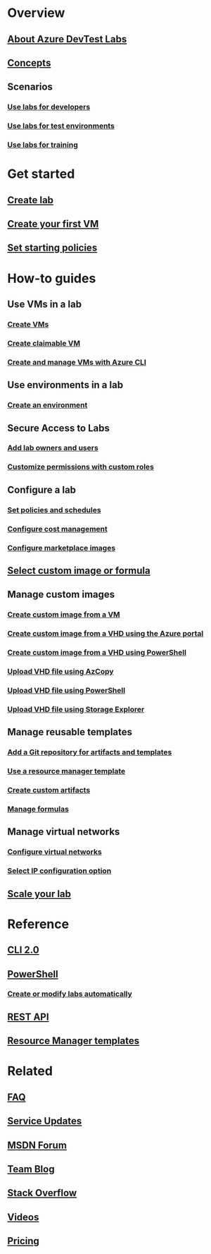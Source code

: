 # Overview
## [About Azure DevTest Labs](devtest-lab-overview.md)
## [Concepts](devtest-lab-concepts.md)
## Scenarios
### [Use labs for developers](devtest-lab-developer-lab.md)
### [Use labs for test environments](devtest-lab-test-env.md)
### [Use labs for training](devtest-lab-training-lab.md)

# Get started
## [Create lab](devtest-lab-create-lab.md)
## [Create your first VM](devtest-lab-create-first-vm.md)
## [Set starting policies](devtest-lab-get-started-with-lab-policies.md)

# How-to guides
## Use VMs in a lab
### [Create VMs](devtest-lab-add-vm.md)
### [Create claimable VM](devtest-lab-add-claimable-vm.md)
### [Create and manage VMs with Azure CLI](devtest-lab-vmcli.md)

## Use environments in a lab
### [Create an environment](devtest-lab-create-environment-from-arm.md)

## Secure Access to Labs
### [Add lab owners and users](devtest-lab-add-devtest-user.md)
### [Customize permissions with custom roles](devtest-lab-grant-user-permissions-to-specific-lab-policies.md)

## Configure a lab
### [Set policies and schedules ](devtest-lab-set-lab-policy.md)
### [Configure cost management](devtest-lab-configure-cost-management.md)
### [Configure marketplace images](devtest-lab-configure-marketplace-images.md)

## [Select custom image or formula](devtest-lab-comparing-vm-base-image-types.md)

## Manage custom images
### [Create custom image from a VM](devtest-lab-create-custom-image-from-vm-using-portal.md)
### [Create custom image from a VHD using the Azure portal](devtest-lab-create-template.md)
### [Create custom image from a VHD using PowerShell](devtest-lab-create-custom-image-from-vhd-using-powershell.md)
### [Upload VHD file using AzCopy](devtest-lab-upload-vhd-using-azcopy.md)
### [Upload VHD file using PowerShell](devtest-lab-upload-vhd-using-powershell.md)
### [Upload VHD file using Storage Explorer](devtest-lab-upload-vhd-using-storage-explorer.md)

## Manage reusable templates
### [Add a Git repository for artifacts and templates](devtest-lab-add-artifact-repo.md)
### [Use a resource manager template](devtest-lab-use-resource-manager-template.md)
### [Create custom artifacts](devtest-lab-artifact-author.md)
### [Manage formulas](devtest-lab-manage-formulas.md)

## Manage virtual networks
### [Configure virtual networks](devtest-lab-configure-vnet.md)
### [Select IP configuration option](devtest-lab-shared-ip.md)

## [Scale your lab](devtest-lab-scale-lab.md)

# Reference
## [CLI 2.0](/cli/azure/lab)
## [PowerShell](/powershell/module/azurerm.devtestlabs/#devtest_labs)
### [Create or modify labs automatically](devtest-lab-use-arm-and-powershell-for-lab-resources.md)
## [REST API](https://docs.microsoft.com/rest/api/dtl/)
## [Resource Manager templates](https://github.com/Azure/azure-devtestlab/tree/master/Samples)


# Related
## [FAQ](devtest-lab-faq.md)
## [Service Updates](https://azure.microsoft.com/updates/?product=devtest-lab)
## [MSDN Forum](https://social.msdn.microsoft.com/Forums/en-US/home?forum=AzureDevTestLabs)
## [Team Blog](https://blogs.msdn.microsoft.com/devtestlab/)
## [Stack Overflow](http://stackoverflow.com/questions/tagged/azure-devtest-labs)
## [Videos](https://azure.microsoft.com/documentation/videos/index/?services=devtest-lab)
## [Pricing](https://azure.microsoft.com/pricing/details/devtest-lab/)
